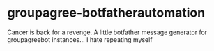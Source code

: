 # groupagree-botfatherautomation
Cancer is back for a revenge. A little botfather message generator for groupagreebot instances... I hate repeating myself
